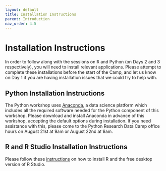 ```yaml
---
layout: default
title: Installation Instructions
parent: Introduction
nav_order: 4.5
---
```

# Installation Instructions

In order to follow along with the sessions on R and Python (on Days 2 and 3 respectively), you will need to install relevant applications. Please attempt to complete these installations before the start of the Camp, and let us know on Day 1 if you are having installation issues that we could try to help with. 

## Python Installation Instructions

The Python workshop uses [Anaconda](https://www.anaconda.com/), a data science platform which includes all the required software needed for the Python component of this workshop. Please download and install Anaconda in advance of this workshop, accepting the default options during installation.  If you need assistance with this, please come to the Python Research Data Camp office hours on August 21st at 9am or August 22nd at 9am.

## R and R Studio Installation Instructions

Please follow these [instructions](https://posit.co/download/rstudio-desktop/#download) on how to install R and the free desktop version of R Studio. 


